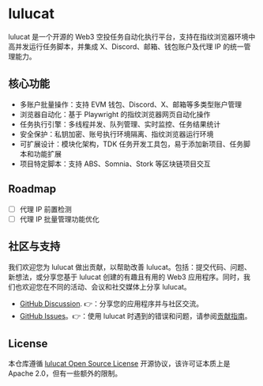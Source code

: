 # lulucat

lulucat 是一个开源的 Web3 空投任务自动化执行平台，支持在指纹浏览器环境中高并发运行任务脚本，并集成 X、Discord、邮箱、钱包账户及代理 IP 的统一管理能力。

## 核心功能
  - 多账户批量操作：支持 EVM 钱包、Discord、X、邮箱等多类型账户管理
  - 浏览器自动化：基于 Playwright 的指纹浏览器网页自动化操作
  - 任务执行引擎：多线程并发、队列管理、实时监控、任务结果统计
  - 安全保护：私钥加密、账号执行环境隔离、指纹浏览器运行环境
  - 可扩展设计：模块化架构，TDK 任务开发工具包，易于添加新项目、任务脚本和功能扩展
  - 项目特定脚本：支持 ABS、Somnia、Stork 等区块链项目交互

## Roadmap
- [ ] 代理 IP 前置检测
- [ ] 代理 IP 批量管理功能优化

## 社区与支持

我们欢迎您为 lulucat 做出贡献，以帮助改善 lulucat。包括：提交代码、问题、新想法，或分享您基于 lulucat 创建的有趣且有用的 Web3 应用程序。同时，我们也欢迎您在不同的活动、会议和社交媒体上分享 lulucat。

- [GitHub Discussion](https://github.com/lulucat-labs/lulucat/discussions). 👉：分享您的应用程序并与社区交流。
- [GitHub Issues](https://github.com/lulucat-labs/lulucat/issues)。👉：使用 lulucat 时遇到的错误和问题，请参阅[贡献指南](CONTRIBUTING.md)。

## License

本仓库遵循 [lulucat Open Source License](LICENSE) 开源协议，该许可证本质上是 Apache 2.0，但有一些额外的限制。